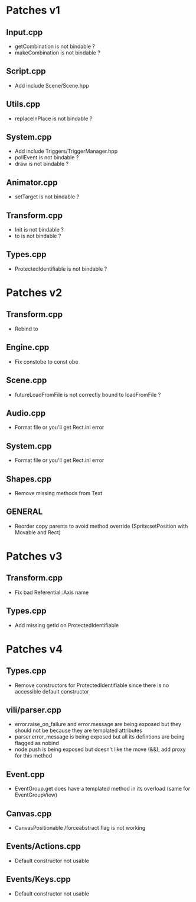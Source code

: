 # Patches v1

## Input.cpp
- getCombination is not bindable ?
- makeCombination is not bindable ?
## Script.cpp
- Add include Scene/Scene.hpp
## Utils.cpp
- replaceInPlace is not bindable ?
## System.cpp
- Add include Triggers/TriggerManager.hpp
- pollEvent is not bindable ?
- draw is not bindable ?
## Animator.cpp
- setTarget is not bindable ?
## Transform.cpp
- Init is not bindable ?
- to is not bindable ?
## Types.cpp
- ProtectedIdentifiable is not bindable ?

# Patches v2
## Transform.cpp
- Rebind to
## Engine.cpp
- Fix constobe to const obe
## Scene.cpp
- futureLoadFromFile is not correctly bound to loadFromFile ?
## Audio.cpp
- Format file or you'll get Rect.inl error
## System.cpp
- Format file or you'll get Rect.inl error
## Shapes.cpp
- Remove missing methods from Text
## GENERAL
- Reorder copy parents to avoid method override (Sprite:setPosition with Movable and Rect)

# Patches v3
## Transform.cpp
- Fix bad Referential::Axis name
## Types.cpp
- Add missing getId on ProtectedIdentifiable

# Patches v4
## Types.cpp
- Remove constructors for ProtectedIdentifiable since there is no accessible default constructor
## vili/parser.cpp
- error.raise_on_failure and error.message are being exposed but they should not be because they are templated attributes
- parser.error_message is being exposed but all its defintions are being flagged as nobind
- node.push is being exposed but doesn't like the move (&&), add proxy for this method
## Event.cpp
- EventGroup.get does have a templated method in its overload (same for EventGroupView)
## Canvas.cpp
- CanvasPositionable /forceabstract flag is not working
## Events/Actions.cpp
- Default constructor not usable
## Events/Keys.cpp
- Default constructor not usable